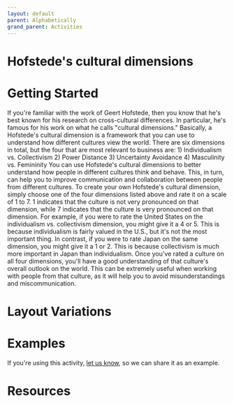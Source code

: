 ```yaml
---
layout: default
parent: Alphabetically
grand_parent: Activities
---
```


# Hofstede's cultural dimensions

# Getting Started

If you're familiar with the work of Geert Hofstede, then you know that he's best known for his research on cross-cultural differences. In particular, he's famous for his work on what he calls "cultural dimensions." Basically, a Hofstede's cultural dimension is a framework that you can use to understand how different cultures view the world. There are six dimensions in total, but the four that are most relevant to business are: 1) Individualism vs. Collectivism 2) Power Distance 3) Uncertainty Avoidance 4) Masculinity vs. Femininity You can use Hofstede's cultural dimensions to better understand how people in different cultures think and behave. This, in turn, can help you to improve communication and collaboration between people from different cultures. To create your own Hofstede's cultural dimension, simply choose one of the four dimensions listed above and rate it on a scale of 1 to 7. 1 indicates that the culture is not very pronounced on that dimension, while 7 indicates that the culture is very pronounced on that dimension. For example, if you were to rate the United States on the individualism vs. collectivism dimension, you might give it a 4 or 5. This is because individualism is fairly valued in the U.S., but it's not the most important thing. In contrast, if you were to rate Japan on the same dimension, you might give it a 1 or 2. This is because collectivism is much more important in Japan than individualism. Once you've rated a culture on all four dimensions, you'll have a good understanding of that culture's overall outlook on the world. This can be extremely useful when working with people from that culture, as it will help you to avoid misunderstandings and miscommunication.

# Layout Variations
# Examples
If you're using this activity, [let us know](https://github.com/Standards-and-Practices/structured-rapid-development/issues/new?assignees=&labels=documentation&template=example-submission.md&title=Example+of+%5Byour+pattern+here%5D), so we can share it as an example.
# Resources